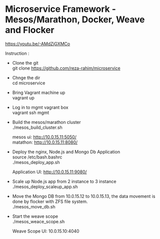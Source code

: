 # Microservice Framework - Mesos/Marathon, Docker, Weave and Flocker

https://youtu.be/-AMdZjGXMCo


Instruction :

- Clone the git <br>
git clone https://github.com/reza-rahim/microservice

- Chnge the dir<br>
cd microservice

- Bring Vagrant machine up <br>
vagrant up

- Log in to mgmt vagrant box <br>
vagrant ssh mgmt

- Build the mesos/marathon cluster<br>
./mesos_build_cluster.sh

  mesos ui: http://10.0.15.11:5050/  
  matathon: http://10.0.15.11:8080/

- Deploy the nginx, Node.js and Mongo Db Application <br>
source /etc/bash.bashrc <br>
./mesos_deploy_app.sh

  Application UI: http://10.0.15.11:9080/

- Scale up Node.js app from 2 instance to 3 instance<br>
./mesos_deploy_scaleup_app.sh

- Move the Mongo DB from 10.0.15.12 to 10.0.15.13, the data movement is done by flocker with ZFS file system. <br>
./mesos_move_db.sh

- Start the weave scope <br>
./mesos_weace_scope.sh

  Weave Scope UI: 10.0.15.10:4040 
